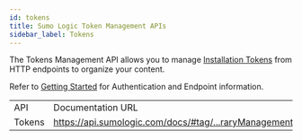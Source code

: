 ```yaml
---
id: tokens
title: Sumo Logic Token Management APIs
sidebar_label: Tokens
---
```


The Tokens Management API allows you to manage [Installation Tokens](https://help.sumologic.com/Manage/Security/Installation_Tokens) from HTTP endpoints to organize your content.

Refer to [Getting Started](docs/api/index.md) for Authentication and Endpoint information.

<table>
  <tr>
   <td>API
   </td>
   <td>Documentation URL
   </td>
  </tr>
  <tr>
   <td>Tokens
   </td>
   <td><a href="https://api.sumologic.com/docs/#tag/tokensLibraryManagement">https://api.sumologic.com/docs/#tag/...raryManagement</a>
   </td>
  </tr>
</table>
